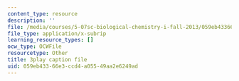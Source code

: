 ```yaml
---
content_type: resource
description: ''
file: /media/courses/5-07sc-biological-chemistry-i-fall-2013/059eb43366e3ccd4a05549aa2e6249ad_qa8IepmE5Mw.srt
file_type: application/x-subrip
learning_resource_types: []
ocw_type: OCWFile
resourcetype: Other
title: 3play caption file
uid: 059eb433-66e3-ccd4-a055-49aa2e6249ad
---
```

